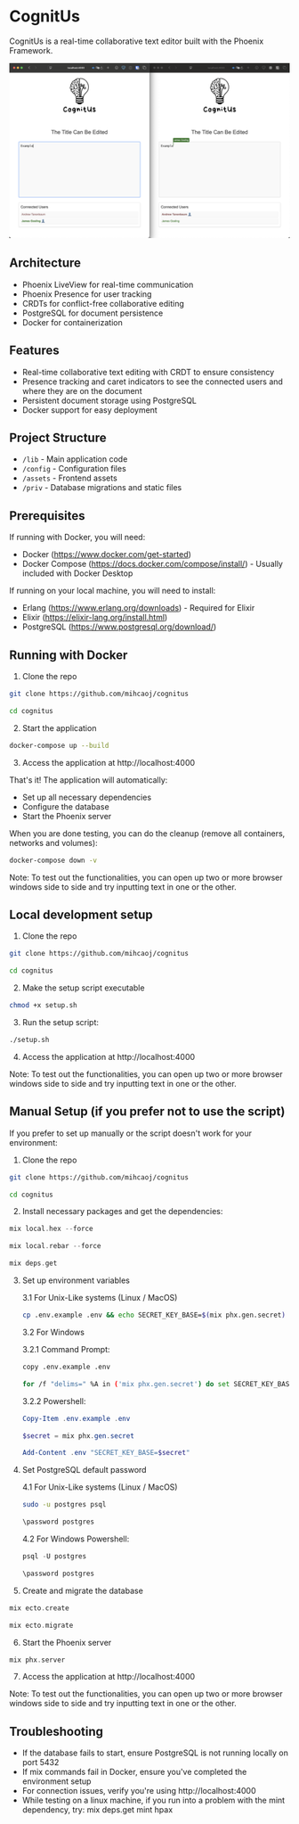 # CognitUs

CognitUs is a real-time collaborative text editor built with the Phoenix Framework.

![App Screenshot](assets/misc/screenshot_example.png)

## Architecture

- Phoenix LiveView for real-time communication
- Phoenix Presence for user tracking
- CRDTs for conflict-free collaborative editing
- PostgreSQL for document persistence
- Docker for containerization

## Features

- Real-time collaborative text editing with CRDT to ensure consistency
- Presence tracking and caret indicators to see the connected users and where they are on the document
- Persistent document storage using PostgreSQL
- Docker support for easy deployment

## Project Structure
- `/lib` - Main application code
- `/config` - Configuration files
- `/assets` - Frontend assets
- `/priv` - Database migrations and static files

## Prerequisites

If running with Docker, you will need:
- Docker (https://www.docker.com/get-started)
- Docker Compose (https://docs.docker.com/compose/install/) - Usually included with Docker Desktop

If running on your local machine, you will need to install:
- Erlang (https://www.erlang.org/downloads) - Required for Elixir
- Elixir (https://elixir-lang.org/install.html)
- PostgreSQL (https://www.postgresql.org/download/)

## Running with Docker

1. Clone the repo
```bash
git clone https://github.com/mihcaoj/cognitus
```
```bash
cd cognitus
```

2. Start the application
```bash
docker-compose up --build
```

3. Access the application at http://localhost:4000

That's it! The application will automatically:
- Set up all necessary dependencies
- Configure the database
- Start the Phoenix server

When you are done testing, you can do the cleanup (remove all containers, networks and volumes):
```bash
docker-compose down -v
```

Note: To test out the functionalities, you can open up two or more browser windows side to side and try inputting text in one or the other.

## Local development setup

1. Clone the repo
```bash
git clone https://github.com/mihcaoj/cognitus
```
```bash
cd cognitus
```

2. Make the setup script executable
```bash
chmod +x setup.sh
```

3. Run the setup script:
```bash
./setup.sh
```

4. Access the application at http://localhost:4000

Note: To test out the functionalities, you can open up two or more browser windows side to side and try inputting text in one or the other.

## Manual Setup (if you prefer not to use the script)

If you prefer to set up manually or the script doesn't work for your environment:

1. Clone the repo
```bash
git clone https://github.com/mihcaoj/cognitus
```
```bash
cd cognitus
```

2. Install necessary packages and get the dependencies:
```elixir
mix local.hex --force
```
```elixir
mix local.rebar --force
```
```elixir
mix deps.get
```

3. Set up environment variables

   3.1 For Unix-Like systems (Linux / MacOS)
   ```bash
   cp .env.example .env && echo SECRET_KEY_BASE=$(mix phx.gen.secret) >> .env
   ```

   3.2 For Windows

   3.2.1 Command Prompt:
   ```bash
   copy .env.example .env
   ```
   ```bash
   for /f "delims=" %A in ('mix phx.gen.secret') do set SECRET_KEY_BASE=%A && echo SECRET_KEY_BASE=%A>>.env
   ```

   3.2.2 Powershell:
   ```powershell
   Copy-Item .env.example .env
   ```
   ```powershell
   $secret = mix phx.gen.secret
   ```
   ```powershell
   Add-Content .env "SECRET_KEY_BASE=$secret"
   ```

4. Set PostgreSQL default password
   
   4.1 For Unix-Like systems (Linux / MacOS)
   ```bash
   sudo -u postgres psql
   ```
   ```bash
   \password postgres
   ```

   4.2 For Windows Powershell:
   ```powershell
   psql -U postgres
   ```
   ```powershell
   \password postgres
   ```

5. Create and migrate the database
```elixir
mix ecto.create
```
```elixir
mix ecto.migrate
```

6. Start the Phoenix server
```elixir
mix phx.server
```

7. Access the application at http://localhost:4000

Note: To test out the functionalities, you can open up two or more browser windows side to side and try inputting text in one or the other.

## Troubleshooting
- If the database fails to start, ensure PostgreSQL is not running locally on port 5432
- If mix commands fail in Docker, ensure you've completed the environment setup
- For connection issues, verify you're using http://localhost:4000
- While testing on a linux machine, if you run into a problem with the mint dependency, try: mix deps.get mint hpax
